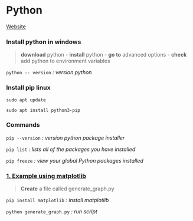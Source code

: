 # Python
[Website](https://www.python.org/)

### Install python in windows

>**download** python -  **install** python - **go to** advanced options - **check** add python to environment variables

`python -- version` *: version python*

 ### Install pip  linux

`sudo apt update`

`sudo apt install python3-pip`
 
### Commands

`pip --version` *: version python package installer*

`pip list`  *: lists all of the packages you have installed*

`pip freeze` *: view your global Python packages installed*


### [1. Example using matplotlib](Python/tree/1.matplot) 
>**Create** a file called generate_graph.py

`pip install matplotlib` *: install matplotlib*

`python generate_graph.py` *: run script*

